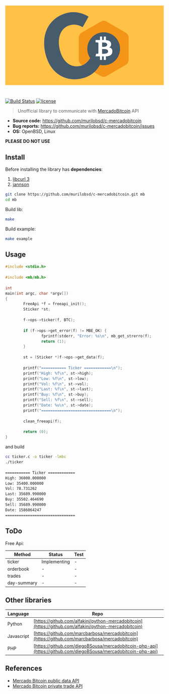 <p align="center">
	<img src="https://raw.githubusercontent.com/murilobsd/c-mercadobitcoin/master/assets/mbc.jpg">
</p>

# 

[![Build Status](https://img.shields.io/travis/murilobsd/c-mercadobitcoin/master?style=for-the-badge)](https://travis-ci.org/murilobsd/c-mercadobitcoin)
[![license](https://img.shields.io/badge/License-BSD-blue.svg?style=for-the-badge)](LICENSE)

> Unofficial library to communicate with [MercadoBitcoin][3] API

- **Source code:** https://github.com/murilobsd/c-mercadobitcoin
- **Bug reports:** https://github.com/murilobsd/c-mercadobitcoin/issues
- **OS:** OpenBSD, Linux

**PLEASE DO NOT USE**

## Install

Before installing the library has **dependencies**:

1. [libcurl 3][1] 
2. [jannson][2]


```bash
git clone https://github.com/murilobsd/c-mercadobitcoin.git mb
cd mb
```

Build lib:

```bash
make
```

Build example:

```bash
make example
```

## Usage

```c
#include <stdio.h>

#include <mb/mb.h>

int
main(int argc, char *argv[])
{
		FreeApi *f = freeapi_init();
		Sticker *st;

		f->ops->ticker(f, BTC);

		if (f->ops->get_error(f) != MBE_OK) {
				fprintf(stderr, "Error: %s\n", mb_get_strerro(f);
				return (1);
		}

		st = (Sticker *)f->ops->get_data(f);
		
		printf("=========== Ticker ============\n");
		printf("High: %f\n", st->high);
		printf("Low: %f\n", st->low);
		printf("Vol: %f\n", st->vol);
		printf("Last: %f\n", st->last);
		printf("Buy: %f\n", st->buy);
		printf("Sell: %f\n", st->sell);
		printf("Date: %u\n", st->date);
		printf("===============================\n");

		clean_freeapi(f);
		
		return (0);
}
```

and build

```bash
cc ticker.c -o ticker -lmbc
./ticker

=========== Ticker ============
High: 36000.000000
Low: 35400.000000
Vol: 78.731262
Last: 35689.990000
Buy: 35502.464690
Sell: 35689.990000
Date: 1586064247
===============================

```

## ToDo

Free Api:

|Method|Status|Test|
|------|------|----|
|ticker|Implementing|-|
|orderbook|-|-|
|trades|-|-|
|day-summary|-|-|

## Other libraries

|Language|Repo|
|--------|----|
|Python|[https://github.com/alfakini/python-mercadobitcoin](https://github.com/alfakini/python-mercadobitcoin)|
|Javascript|[https://github.com/marcbarbosa/mercadobitcoin](https://github.com/marcbarbosa/mercadobitcoin)|
|PHP|[https://github.com/diegoBSousa/mercadobitcoin-php-api](https://github.com/diegoBSousa/mercadobitcoin-php-api)|


## References

- [Mercado Bitcoin public data API](https://www.mercadobitcoin.com.br/api-doc)
- [Mercado Bitcoin private trade API](https://www.mercadobitcoin.com.br/trade-api)


[1]: https://curl.haxx.se
[2]: http://www.digip.org/jansson/
[3]: https://www.mercadobitcoin.com.br
